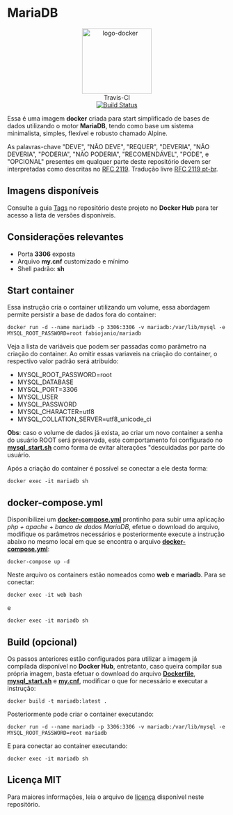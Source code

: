 # MariaDB

<p align="center">
	<img alt="logo-docker" class="avatar rounded-2" height="150" src="https://avatars2.githubusercontent.com/u/35675959?s=400&u=b1f9ebca6fa8e5be55cb524e16f38b52f2f1dd58&v=4" width="160">
	<br>
	Travis-CI<br>
	<a href="https://travis-ci.org/docker-sources/mariadb">
		<img src="https://travis-ci.org/docker-sources/mariadb.svg?branch=master" alt="Build Status">
	</a>
</p>

Essa é uma imagem **docker** criada para start simplificado de bases de dados utilizando o motor **MariaDB**, tendo como base um sistema minimalista, simples, flexível e robusto chamado Alpine.

As palavras-chave "DEVE", "NÃO DEVE", "REQUER", "DEVERIA", "NÃO DEVERIA", "PODERIA", "NÃO PODERIA", "RECOMENDÁVEL", "PODE", e "OPCIONAL" presentes em qualquer parte deste repositório devem ser interpretadas como descritas no [RFC 2119](http://tools.ietf.org/html/rfc2119). Tradução livre [RFC 2119 pt-br](http://rfc.pt.webiwg.org/rfc2119).

## Imagens disponíveis

 Consulte a guia [Tags](https://hub.docker.com/r/fabiojanio/mariadb/tags/) no repositório deste projeto no **Docker Hub** para ter acesso a lista de versões disponíveis.

## Considerações relevantes

 - Porta **3306** exposta
 - Arquivo **my.cnf** customizado e mínimo
 - Shell padrão: **sh**

## Start container

Essa instrução cria o container utilizando um volume, essa abordagem permite persistir a base de dados fora do container:

```
docker run -d --name mariadb -p 3306:3306 -v mariadb:/var/lib/mysql -e MYSQL_ROOT_PASSWORD=root fabiojanio/mariadb
```

Veja a lista de variáveis que podem ser passadas como parâmetro na criação do container. Ao omitir essas variaveis na criação do container, o respectivo valor padrão será atribuido:

 - MYSQL_ROOT_PASSWORD=root
 - MYSQL_DATABASE
 - MYSQL_PORT=3306
 - MYSQL_USER
 - MYSQL_PASSWORD
 - MYSQL_CHARACTER=utf8
 - MYSQL_COLLATION_SERVER=utf8_unicode_ci

**Obs**: caso o volume de dados já exista, ao criar um novo container a senha do usuário ROOT será preservada, este comportamento foi configurado no [**mysql_start.sh**](https://github.com/docker-sources/mariadb/blob/master/mysql_start.sh) como forma de evitar alterações "descuidadas por parte do usuário.

Após a criação do container é possível se conectar a ele desta forma:

```
docker exec -it mariadb sh
```

## docker-compose.yml

Disponibilizei um [**docker-compose.yml**](https://github.com/docker-sources/mariadb/blob/master/docker-compose.yml) prontinho para subir uma aplicação *php + apache + banco de dados MariaDB*, efetue o download do arquivo, modifique os parâmetros necessários e posteriormente execute a instrução abaixo no mesmo local em que se encontra o arquivo [**docker-compose.yml**](https://github.com/docker-sources/mariadb/blob/master/docker-compose.yml):

```
docker-compose up -d
```

Neste arquivo os containers estão nomeados como **web** e **mariadb**. Para se conectar:

```
docker exec -it web bash
```
e

```
docker exec -it mariadb sh
```

## Build (opcional)

Os passos anteriores estão configurados para utilizar a imagem já compilada disponível no **Docker Hub**, entretanto, caso queira compilar sua própria imagem, basta efetuar o download do arquivo [**Dockerfile**](https://github.com/docker-sources/mariadb/blob/master/docker-compose.yml), [**mysql_start.sh**](https://github.com/docker-sources/mariadb/blob/master/mysql_start.sh) e [**my.cnf**](https://github.com/docker-sources/mariadb/blob/master/my.cnf), modificar o que for necessário e executar a instrução:

```
docker build -t mariadb:latest .
```

Posteriormente pode criar o container executando:

```
docker run -d --name mariadb -p 3306:3306 -v mariadb:/var/lib/mysql -e MYSQL_ROOT_PASSWORD=root mariadb
```

E para conectar ao container executando:

```
docker exec -it mariadb sh
```

## Licença MIT

Para maiores informações, leia o arquivo de [licença](https://github.com/docker-sources/mariadb/blob/master/LICENSE) disponível neste repositório.